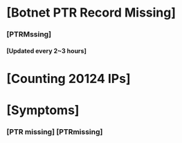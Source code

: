 # [Botnet PTR Record Missing]
### [PTRMssing]
#### [Updated every 2~3 hours]

# [Counting 20124 IPs]

# [Symptoms] 
###   [PTR missing] [PTRmissing]
